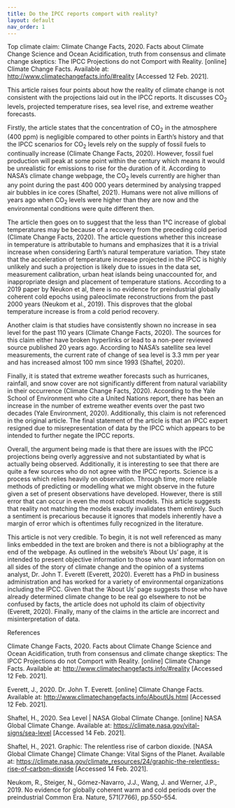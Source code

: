 ```yaml
---
title: Do the IPCC reports comport with reality? 
layout: default
nav_order: 1
---
```


Top climate claim: Climate Change Facts, 2020. Facts about Climate Change Science and Ocean Acidification, truth from consensus and climate change skeptics: The IPCC Projections do not Comport with Reality. [online] Climate Change Facts. Available at: <http://www.climatechangefacts.info/#reality> [Accessed 12 Feb. 2021].

This article raises four points about how the reality of climate change is not consistent with the projections laid out in the IPCC reports. It discusses CO<sub>2</sub> levels, projected temperature rises, sea level rise, and extreme weather forecasts. 

Firstly, the article states that the concentration of CO<sub>2</sub> in the atmosphere (400 ppm) is negligible compared to other points in Earth’s history and that the IPCC scenarios for CO<sub>2</sub> levels rely on the supply of fossil fuels to continually increase (Climate Change Facts, 2020). However, fossil fuel production will peak at some point within the century which means it would be unrealistic for emissions to rise for the duration of it. According to NASA’s climate change webpage, the CO<sub>2</sub> levels currently are higher than any point during the past 400 000 years determined by analysing trapped air bubbles in ice cores (Shaftel, 2021). Humans were not alive millions of years ago when CO<sub>2</sub> levels were higher than they are now and the environmental conditions were quite different then. 

The article then goes on to suggest that the less than 1℃ increase of global temperatures may be because of a recovery from the preceding cold period (Climate Change Facts, 2020). The article questions whether this increase in temperature is attributable to humans and emphasizes that it is a trivial increase when considering Earth’s natural temperature variation. They state that the acceleration of temperature increase projected in the IPCC is highly unlikely and such a projection is likely due to issues in the data set, measurement calibration, urban heat islands being unaccounted for, and inappropriate design and placement of temperature stations. According to a 2019 paper by Neukon et al, there is no evidence for preindustrial globally coherent cold epochs using paleoclimate reconstructions from the past 2000 years (Neukom et al., 2019). This disproves that the global temperature increase is from a cold period recovery. 

Another claim is that studies have consistently shown no increase in sea level for the past 110 years (Climate Change Facts, 2020). The sources for this claim either have broken hyperlinks or lead to a non-peer reviewed source published 20 years ago. According to NASA’s satellite sea level measurements, the current rate of change of sea level is 3.3 mm per year and has increased almost 100 mm since 1993 (Shaftel, 2020). 

Finally, it is stated that extreme weather forecasts such as hurricanes, rainfall, and snow cover are not significantly different from natural variability in their occurrence (Climate Change Facts, 2020). According to the Yale School of Environment who cite a United Nations report, there has been an increase in the number of extreme weather events over the past two decades (Yale Environment, 2020). Additionally, this claim is not referenced in the original article. The final statement of the article is that an IPCC expert resigned due to misrepresentation of data by the IPCC which appears to be intended to further negate the IPCC reports. 

Overall, the argument being made is that there are issues with the IPCC projections being overly aggressive and not substantiated by what is actually being observed. Additionally, it is interesting to see that there are quite a few sources who do not agree with the IPCC reports. Science is a process which relies heavily on observation. Through time, more reliable methods of predicting or modelling what we might observe in the future given a set of present observations have developed. However, there is still error that can occur in even the most robust models. This article suggests that reality not matching the models exactly invalidates them entirely. Such a sentiment is precarious because it ignores that models inherently have a margin of error which is oftentimes fully recognized in the literature. 

This article is not very credible. To begin, it is not well referenced as many links embedded in the text are broken and there is not a bibliography at the end of the webpage. As outlined in the website’s ‘About Us’ page, it is intended to present objective information to those who want information on all sides of the story of climate change and the opinion of a systems analyst, Dr. John T. Everett (Everett, 2020). Everett has a PhD in business administration and has worked for a variety of environmental organizations including the IPCC. Given that the ‘About Us’ page suggests those who have already determined climate change to be real go elsewhere to not be confused by facts, the article does not uphold its claim of objectivity (Everett, 2020). Finally, many of the claims in the article are incorrect and misinterpretation of data. 

References

Climate Change Facts, 2020. Facts about Climate Change Science and Ocean Acidification, truth from consensus and climate change skeptics: The IPCC Projections do not Comport with Reality. [online] Climate Change Facts. Available at: <http://www.climatechangefacts.info/#reality> [Accessed 12 Feb. 2021].

Everett, J., 2020. Dr. John T. Everett. [online] Climate Change Facts. Available at: <http://www.climatechangefacts.info/AboutUs.html> [Accessed 12 Feb. 2021].

Shaftel, H., 2020. Sea Level | NASA Global Climate Change. [online] NASA Global Climate Change. Available at: <https://climate.nasa.gov/vital-signs/sea-level> [Accessed 14 Feb. 2021].

Shaftel, H., 2021. Graphic: The relentless rise of carbon dioxide. [NASA Global Climate Change] Climate Change: Vital Signs of the Planet. Available at: <https://climate.nasa.gov/climate_resources/24/graphic-the-relentless-rise-of-carbon-dioxide> [Accessed 14 Feb. 2021].

Neukom, R., Steiger, N., Gómez-Navarro, J.J., Wang, J. and Werner, J.P., 2019. No evidence for globally coherent warm and cold periods over the preindustrial Common Era. Nature, 571(7766), pp.550–554.
